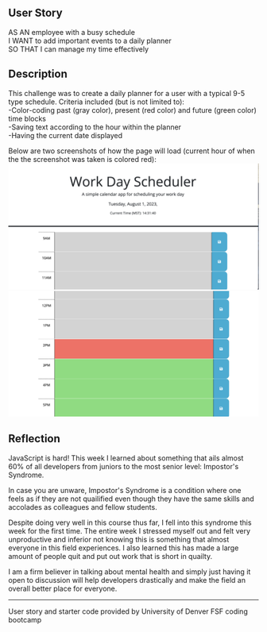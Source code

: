 ## User Story

AS AN employee with a busy schedule
<br>
I WANT to add important events to a daily planner
<br>
SO THAT I can manage my time effectively

## Description
This challenge was to create a daily planner for a user with a typical 9-5 type schedule. Criteria included (but is not limited to):
<br>
-Color-coding past (gray color), present (red color) and future (green color) time blocks
<br>
-Saving text according to the hour within the planner
<br>
-Having the current date displayed

Below are two screenshots of how the page will load (current hour of when the the screenshot was taken is colored red):
![Alt text](<Screenshot 2023-08-01 at 14.31.40.png>)![Alt text](<Screenshot 2023-08-01 at 14.31.54.png>)


## Reflection
JavaScript is hard! This week I learned about something that ails almost 60% of all developers from juniors to the most senior level: Impostor's Syndrome. 

In case you are unware, Impostor's Syndrome is a condition where one feels as if they are not quailified even though they have the same skills and accolades as colleagues and fellow students.

Despite doing very well in this course thus far, I fell into this syndrome this week for the first time. The entire week I stressed myself out and felt very unproductive and inferior not knowing this is something that almost everyone in this field experiences. I also learned this has made a large amount of people quit and put out work that is short in quailty. 

I am a firm believer in talking about mental health and simply just having it open to discussion will help developers drastically and make the field an overall better place for everyone. 



<hr>
User story and starter code provided by University of Denver FSF coding bootcamp
